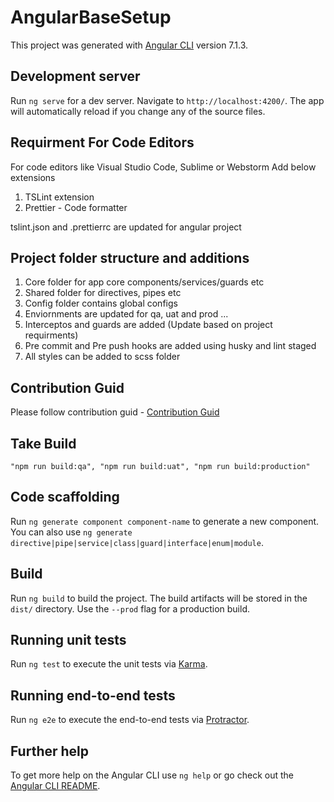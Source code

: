 # AngularBaseSetup

This project was generated with [Angular CLI](https://github.com/angular/angular-cli) version 7.1.3.

## Development server

Run `ng serve` for a dev server. Navigate to `http://localhost:4200/`. The app will automatically reload if you change any of the source files.

## Requirment For Code Editors

For code editors like Visual Studio Code, Sublime or Webstorm Add below extensions

1. TSLint extension
2. Prettier - Code formatter

tslint.json and .prettierrc are updated for angular project

## Project folder structure and additions

1. Core folder for app core components/services/guards etc
2. Shared folder for directives, pipes etc
3. Config folder contains global configs
4. Enviornments are updated for qa, uat and prod ...
5. Interceptos and guards are added (Update based on project requirments)
6. Pre commit and Pre push hooks are added using husky and lint staged
7. All styles can be added to scss folder

## Contribution Guid

Please follow contribution guid - [Contribution Guid](https://github.com/freeCodeCamp/how-to-contribute-to-open-source/blob/master/CONTRIBUTING.md)

## Take Build

`"npm run build:qa", "npm run build:uat", "npm run build:production"`

## Code scaffolding

Run `ng generate component component-name` to generate a new component. You can also use `ng generate directive|pipe|service|class|guard|interface|enum|module`.

## Build

Run `ng build` to build the project. The build artifacts will be stored in the `dist/` directory. Use the `--prod` flag for a production build.

## Running unit tests

Run `ng test` to execute the unit tests via [Karma](https://karma-runner.github.io).

## Running end-to-end tests

Run `ng e2e` to execute the end-to-end tests via [Protractor](http://www.protractortest.org/).

## Further help

To get more help on the Angular CLI use `ng help` or go check out the [Angular CLI README](https://github.com/angular/angular-cli/blob/master/README.md).
